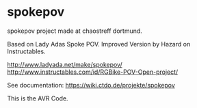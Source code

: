 spokepov
========

spokepov project made at chaostreff dortmund.

Based on Lady Adas Spoke POV.
Improved Version by Hazard on Instructables.

http://www.ladyada.net/make/spokepov/
http://www.instructables.com/id/RGBike-POV-Open-project/

See documentation: https://wiki.ctdo.de/projekte/spokepov

This is the AVR Code.
